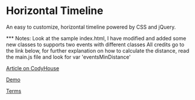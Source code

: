 Horizontal Timeline
=========

An easy to customize, horizontal timeline powered by CSS and jQuery.

*** Notes: Look at the sample index.html, I have modified and added some new classes to supports two events with different classes
All credits go to the link below, for further explanation on how to calculate the distance, read the main.js file and look for var 'eventsMinDistance'

[Article on CodyHouse](http://codyhouse.co/gem/horizontal-timeline/)

[Demo](https://codyhouse.co/demo/horizontal-timeline/index.html)
 
[Terms](http://codyhouse.co/terms/)
